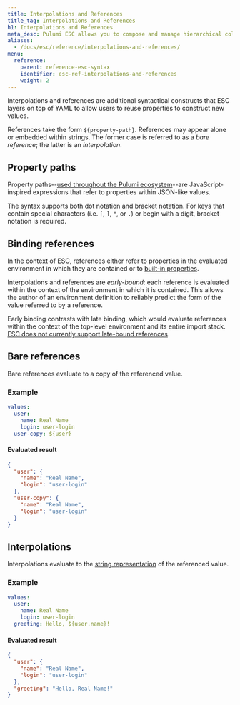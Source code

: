 ```yaml
---
title: Interpolations and References
title_tag: Interpolations and References
h1: Interpolations and References
meta_desc: Pulumi ESC allows you to compose and manage hierarchical collections of configuration and secrets and consume them in various ways.
aliases:
  - /docs/esc/reference/interpolations-and-references/
menu:
  reference:
    parent: reference-esc-syntax
    identifier: esc-ref-interpolations-and-references
    weight: 2
---
```


Interpolations and references are additional syntactical constructs that ESC layers on top of YAML to allow users to reuse properties to construct new values.

References take the form `${property-path}`. References may appear alone or embedded within strings. The former case is referred to as a _bare reference_; the latter is an _interpolation_.

## Property paths

Property paths--[used throughout the Pulumi ecosystem](/docs/iac/concepts/miscellaneous/property-paths)--are JavaScript-inspired expressions that refer to properties within JSON-like values.

The syntax supports both dot notation and bracket notation.
For keys that contain special characters (i.e. `[`, `]`, `"`, or `.`) or begin with a digit,
bracket notation is required.

## Binding references

In the context of ESC, references either refer to properties in the evaluated environment in which they are contained or to [built-in properties](/docs/reference/esc-syntax/builtin-properties).

Interpolations and references are _early-bound_: each reference is evaluated within the context of the environment in which it is contained. This allows the author of an environment definition to reliably predict the form of the value referred to by a reference.

Early binding contrasts with late binding, which would evaluate references within the context of the top-level environment and its entire import stack. [ESC does not currently support late-bound references](https://github.com/pulumi/esc/issues/127).

## Bare references

Bare references evaluate to a copy of the referenced value.

### Example

```yaml
values:
  user:
    name: Real Name
    login: user-login
  user-copy: ${user}
```

#### Evaluated result

```json
{
  "user": {
    "name": "Real Name",
    "login": "user-login"
  },
  "user-copy": {
    "name": "Real Name",
    "login": "user-login"
  }
}
```

## Interpolations

Interpolations evaluate to the [string representation](/docs/reference/esc-syntax/builtin-functions/fn-to-string) of the referenced value.

### Example

```yaml
values:
  user:
    name: Real Name
    login: user-login
  greeting: Hello, ${user.name}!
```

#### Evaluated result

```json
{
  "user": {
    "name": "Real Name",
    "login": "user-login"
  },
  "greeting": "Hello, Real Name!"
}
```
